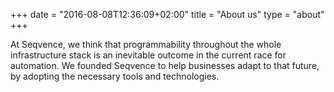 +++
date = "2016-08-08T12:36:09+02:00"
title = "About us"
type = "about"
+++

At Seqvence, we think that programmability throughout the whole infrastructure stack is an inevitable outcome in the current race for automation. We founded Seqvence to help businesses adapt to that future, by adopting the necessary tools and technologies.